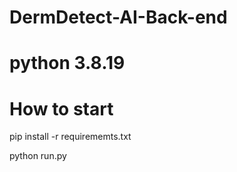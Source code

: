 # DermDetect-AI-Back-end
<h1> python 3.8.19 </h1>
<h1> How to start </h1>
  <p>pip install -r requirememts.txt<p>
  <p>python run.py<p>
